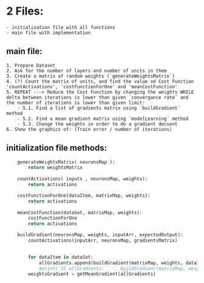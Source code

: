 # 2 Files:
    - initialization file with all functions
    - main file with implementation

## main file:
    1. Prepare Dataset
    2. Ask for the number of layers and number of units in them
    3. Create a matrix of random weights (`generateWeightsMatrix`)
    4. (?) Count the matrix of units, and find the value od Cost Function 'countActivations', 'costFunctionForOne' and 'meanCostFunction'
    5. REPEAT ---> Reduce the Cost Function by changing the weights WHILE delta between iterations is lower than given ´convergance rate´ and the number of iterations is lower than given limit:
        - 5.1. Find a list of gradients matrix using ´buildGradient´ method
        - 5.2. Find a mean gradient matrix using ´modelLearning´ method
        - 5.3. Change the weights in order to do a gradient decsent
    6. Show the graphics of: (Train error / number of iterations)

## initialization file methods:

```python
    generateWeightsMatrix( neuronsMap ):
        return weightsMatrix
    
    countActivations( inputs , neuronsMap, weights):
        return activations

    costFunctionForOne(dataItem, matrixMap, weights):
        return activations
    
    meanCostFunction(dataSet, matrixMap, weights):
        costFunctionForOne
        return activations

    buildGradient(neuronsMap, weights, inputArr, expectedOutput):
        countActivations(inputArr, neuronsMap, gradientsMatrix)
    

        for dataItem in dataSet:
            allGradients.append(buildGradient(matrixMap, weights, dataItem['input'], dataItem['output']))
            #print('32 allGradients:   ', buildGradient(matrixMap, weights, dataItem['input'], dataItem['output'], dataSet, 100000))
        weightsGradient = getMeanGradient(allGradients)
```





